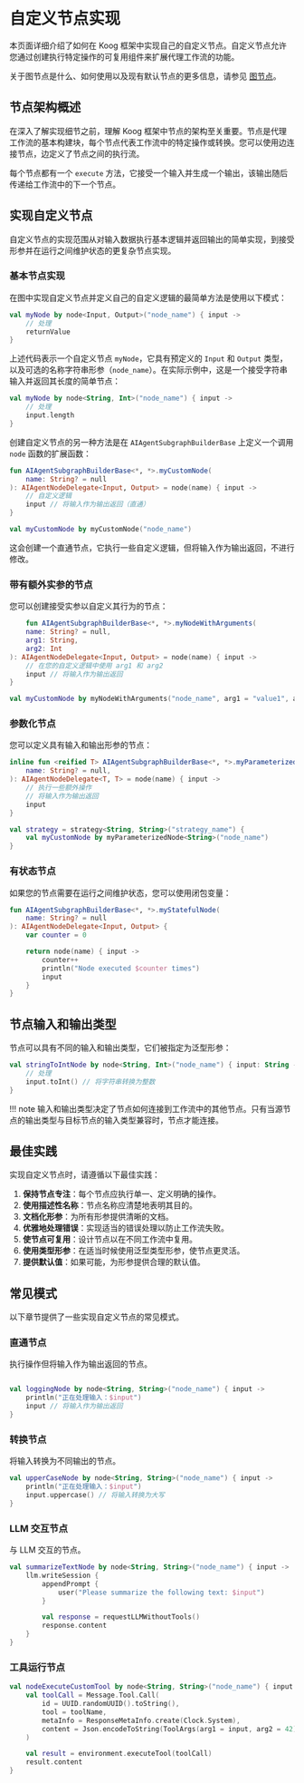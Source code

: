 # 自定义节点实现

本页面详细介绍了如何在 Koog 框架中实现自己的自定义节点。自定义节点允许您通过创建执行特定操作的可复用组件来扩展代理工作流的功能。

关于图节点是什么、如何使用以及现有默认节点的更多信息，请参见 [图节点](nodes-and-components.md)。

## 节点架构概述

在深入了解实现细节之前，理解 Koog 框架中节点的架构至关重要。节点是代理工作流的基本构建块，每个节点代表工作流中的特定操作或转换。您可以使用边连接节点，边定义了节点之间的执行流。

每个节点都有一个 `execute` 方法，它接受一个输入并生成一个输出，该输出随后传递给工作流中的下一个节点。

## 实现自定义节点

自定义节点的实现范围从对输入数据执行基本逻辑并返回输出的简单实现，到接受形参并在运行之间维护状态的更复杂节点实现。

### 基本节点实现

在图中实现自定义节点并定义自己的自定义逻辑的最简单方法是使用以下模式：

<!--- INCLUDE
import ai.koog.agents.core.dsl.builder.strategy

typealias Input = String
typealias Output = Int

val returnValue = 42

val str = strategy<Input, Output>("my-strategy") {
-->
<!--- SUFFIX
}
-->
```kotlin
val myNode by node<Input, Output>("node_name") { input ->
    // 处理
    returnValue
}
```
<!--- KNIT example-custom-nodes-01.kt -->

上述代码表示一个自定义节点 `myNode`，它具有预定义的 `Input` 和 `Output` 类型，以及可选的名称字符串形参（`node_name`）。在实际示例中，这是一个接受字符串输入并返回其长度的简单节点：

<!--- INCLUDE
import ai.koog.agents.core.dsl.builder.strategy

val str = strategy<String, Int>("my-strategy") {
-->
<!--- SUFFIX
}
-->
```kotlin
val myNode by node<String, Int>("node_name") { input ->
    // 处理
    input.length
}
```
<!--- KNIT example-custom-nodes-02.kt -->

创建自定义节点的另一种方法是在 `AIAgentSubgraphBuilderBase` 上定义一个调用 `node` 函数的扩展函数：

<!--- INCLUDE
import ai.koog.agents.core.dsl.builder.AIAgentNodeDelegate
import ai.koog.agents.core.dsl.builder.AIAgentSubgraphBuilderBase
import ai.koog.agents.core.dsl.builder.strategy

typealias Input = String
typealias Output = String

val strategy = strategy<String, String>("strategy_name") {
-->
<!--- SUFFIX
}
-->
```kotlin
fun AIAgentSubgraphBuilderBase<*, *>.myCustomNode(
    name: String? = null
): AIAgentNodeDelegate<Input, Output> = node(name) { input ->
    // 自定义逻辑
    input // 将输入作为输出返回（直通）
}

val myCustomNode by myCustomNode("node_name")
```
<!--- KNIT example-custom-nodes-03.kt -->

这会创建一个直通节点，它执行一些自定义逻辑，但将输入作为输出返回，不进行修改。

### 带有额外实参的节点

您可以创建接受实参以自定义其行为的节点：

<!--- INCLUDE
import ai.koog.agents.core.dsl.builder.AIAgentNodeDelegate
import ai.koog.agents.core.dsl.builder.AIAgentSubgraphBuilderBase
import ai.koog.agents.core.dsl.builder.strategy

typealias Input = String
typealias Output = String

val strategy = strategy<String, String>("strategy_name") {
-->
<!--- SUFFIX
}
-->
```kotlin
    fun AIAgentSubgraphBuilderBase<*, *>.myNodeWithArguments(
    name: String? = null,
    arg1: String,
    arg2: Int
): AIAgentNodeDelegate<Input, Output> = node(name) { input ->
    // 在您的自定义逻辑中使用 arg1 和 arg2
    input // 将输入作为输出返回
}

val myCustomNode by myNodeWithArguments("node_name", arg1 = "value1", arg2 = 42)
```
<!--- KNIT example-custom-nodes-04.kt -->

### 参数化节点

您可以定义具有输入和输出形参的节点：

<!--- INCLUDE
import ai.koog.agents.core.dsl.builder.AIAgentNodeDelegate
import ai.koog.agents.core.dsl.builder.AIAgentSubgraphBuilderBase
import ai.koog.agents.core.dsl.builder.strategy
-->

```kotlin
inline fun <reified T> AIAgentSubgraphBuilderBase<*, *>.myParameterizedNode(
    name: String? = null,
): AIAgentNodeDelegate<T, T> = node(name) { input ->
    // 执行一些额外操作
    // 将输入作为输出返回
    input
}

val strategy = strategy<String, String>("strategy_name") {
    val myCustomNode by myParameterizedNode<String>("node_name")
}
```
<!--- KNIT example-custom-nodes-05.kt -->

### 有状态节点

如果您的节点需要在运行之间维护状态，您可以使用闭包变量：

<!--- INCLUDE
import ai.koog.agents.core.dsl.builder.AIAgentNodeDelegate
import ai.koog.agents.core.dsl.builder.AIAgentSubgraphBuilderBase

typealias Input = Unit
typealias Output = Unit

-->
```kotlin
fun AIAgentSubgraphBuilderBase<*, *>.myStatefulNode(
    name: String? = null
): AIAgentNodeDelegate<Input, Output> {
    var counter = 0

    return node(name) { input ->
        counter++
        println("Node executed $counter times")
        input
    }
}
```
<!--- KNIT example-custom-nodes-06.kt -->

## 节点输入和输出类型

节点可以具有不同的输入和输出类型，它们被指定为泛型形参：

<!--- INCLUDE
import ai.koog.agents.core.dsl.builder.strategy

val strategy = strategy<String, String>("strategy_name") {
-->
<!--- SUFFIX
}
-->
```kotlin
val stringToIntNode by node<String, Int>("node_name") { input: String ->
    // 处理
    input.toInt() // 将字符串转换为整数
}
```
<!--- KNIT example-custom-nodes-07.kt -->

!!! note
    输入和输出类型决定了节点如何连接到工作流中的其他节点。只有当源节点的输出类型与目标节点的输入类型兼容时，节点才能连接。

## 最佳实践

实现自定义节点时，请遵循以下最佳实践：

1.  **保持节点专注**：每个节点应执行单一、定义明确的操作。
2.  **使用描述性名称**：节点名称应清楚地表明其目的。
3.  **文档化形参**：为所有形参提供清晰的文档。
4.  **优雅地处理错误**：实现适当的错误处理以防止工作流失败。
5.  **使节点可复用**：设计节点以在不同工作流中复用。
6.  **使用类型形参**：在适当时候使用泛型类型形参，使节点更灵活。
7.  **提供默认值**：如果可能，为形参提供合理的默认值。

## 常见模式

以下章节提供了一些实现自定义节点的常见模式。

### 直通节点

执行操作但将输入作为输出返回的节点。

<!--- INCLUDE
import ai.koog.agents.core.dsl.builder.strategy

val strategy = strategy<String, String>("strategy_name") {
-->
<!--- SUFFIX
}
-->
```kotlin

val loggingNode by node<String, String>("node_name") { input ->
    println("正在处理输入：$input")
    input // 将输入作为输出返回
}
```
<!--- KNIT example-custom-nodes-08.kt -->

### 转换节点

将输入转换为不同输出的节点。

<!--- INCLUDE
import ai.koog.agents.core.dsl.builder.strategy

val strategy = strategy<String, String>("strategy_name") {
-->
<!--- SUFFIX
}
-->
```kotlin
val upperCaseNode by node<String, String>("node_name") { input ->
    println("正在处理输入：$input")
    input.uppercase() // 将输入转换为大写
}
```
<!--- KNIT example-custom-nodes-09.kt -->

### LLM 交互节点

与 LLM 交互的节点。

<!--- INCLUDE
import ai.koog.agents.core.dsl.builder.strategy

val strategy = strategy<String, String>("strategy_name") {
-->
<!--- SUFFIX
}
-->
```kotlin
val summarizeTextNode by node<String, String>("node_name") { input ->
    llm.writeSession {
        appendPrompt {
            user("Please summarize the following text: $input")
        }

        val response = requestLLMWithoutTools()
        response.content
    }
}
```
<!--- KNIT example-custom-nodes-10.kt -->

### 工具运行节点

<!--- INCLUDE
import ai.koog.agents.core.dsl.builder.strategy
import ai.koog.agents.core.environment.executeTool
import ai.koog.prompt.message.Message
import ai.koog.prompt.message.ResponseMetaInfo
import kotlinx.datetime.Clock
import kotlinx.serialization.Serializable
import kotlinx.serialization.json.Json
import java.util.*

val toolName = "my-custom-tool"

@Serializable
data class ToolArgs(val arg1: String, val arg2: Int)

val strategy = strategy<String, String>("strategy_name") {

-->
<!--- SUFFIX
}
-->
```kotlin
val nodeExecuteCustomTool by node<String, String>("node_name") { input ->
    val toolCall = Message.Tool.Call(
        id = UUID.randomUUID().toString(),
        tool = toolName,
        metaInfo = ResponseMetaInfo.create(Clock.System),
        content = Json.encodeToString(ToolArgs(arg1 = input, arg2 = 42)) // 将输入用作工具实参
    )

    val result = environment.executeTool(toolCall)
    result.content
}
```
<!--- KNIT example-custom-nodes-11.kt -->